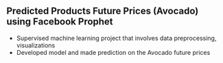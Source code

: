 ## Predicted Products Future Prices (Avocado) using Facebook Prophet

- Supervised machine learning project that involves data preprocessing, visualizations
- Developed model and made prediction on the Avocado future prices 
